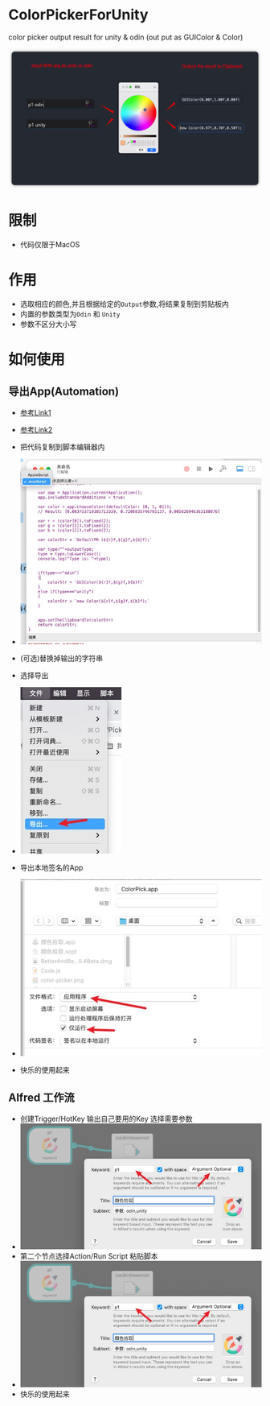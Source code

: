 # ColorPickerForUnity
color picker output result for unity &amp; odin (out put as GUIColor &amp; Color)

![1](Img1.jpg)

# 限制

- 代码仅限于MacOS

# 作用

- 选取相应的颜色,并且根据给定的`Output`参数,将结果复制到剪贴板内
- 内置的参数类型为`Odin` 和 `Unity`
- 参数不区分大小写

# 如何使用

## 导出App(Automation)

- [参考Link1](https://developer.apple.com/library/archive/documentation/LanguagesUtilities/Conceptual/MacAutomationScriptingGuide/index.html#//apple_ref/doc/uid/TP40016239-CH56-SW1)
- [参考Link2](https://developer.apple.com/library/archive/documentation/LanguagesUtilities/Conceptual/MacAutomationScriptingGuide/PromptforaColor.html)

- 把代码复制到脚本编辑器内
- ![2](Img2.jpg)

- (可选)替换掉输出的字符串

- 选择导出
- ![3](Img3.jpg)

- 导出本地签名的App
- ![4](Img4.jpg)

- 快乐的使用起来

## Alfred 工作流

- 创建Trigger/HotKey 输出自己要用的Key 选择需要参数
- ![5](Img5.jpg)
- 第二个节点选择Action/Run Script 粘贴脚本
- ![6](Img5.jpg)
- 快乐的使用起来

